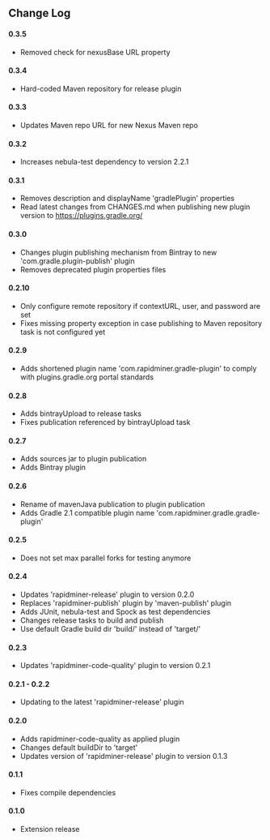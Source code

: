 ## Change Log

#### 0.3.5
* Removed check for nexusBase URL property

#### 0.3.4
* Hard-coded Maven repository for release plugin

#### 0.3.3
* Updates Maven repo URL for new Nexus Maven repo

#### 0.3.2
* Increases nebula-test dependency to version 2.2.1

#### 0.3.1
* Removes description and displayName 'gradlePlugin' properties
* Read latest changes from CHANGES.md when publishing new plugin version to https://plugins.gradle.org/

#### 0.3.0
* Changes plugin publishing mechanism from Bintray to new 'com.gradle.plugin-publish' plugin
* Removes deprecated plugin properties files

#### 0.2.10
* Only configure remote repository if contextURL, user, and password are set
* Fixes missing property exception in case publishing to Maven repository task is not configured yet

#### 0.2.9
* Adds shortened plugin name 'com.rapidminer.gradle-plugin' to comply with plugins.gradle.org portal standards

#### 0.2.8
* Adds bintrayUpload to release tasks
* Fixes publication referenced by bintrayUpload task

#### 0.2.7
* Adds sources jar to plugin publication 
* Adds Bintray plugin

#### 0.2.6
* Rename of mavenJava publication to plugin publication
* Adds Gradle 2.1 compatible plugin name 'com.rapidminer.gradle.gradle-plugin'

#### 0.2.5
* Does not set max parallel forks for testing anymore

#### 0.2.4
* Updates 'rapidminer-release' plugin to version 0.2.0
* Replaces 'rapidminer-publish' plugin by 'maven-publish' plugin
* Adds JUnit, nebula-test and Spock as test dependencies
* Changes release tasks to build and publish
* Use default Gradle build dir 'build/' instead of 'target/'

#### 0.2.3
* Updates 'rapidminer-code-quality' plugin to version 0.2.1

#### 0.2.1 - 0.2.2
* Updating to the latest 'rapidminer-release' plugin

#### 0.2.0
* Adds rapidminer-code-quality as applied plugin
* Changes default buildDir to 'target'
* Updates version of 'rapidminer-release' plugin to version 0.1.3

#### 0.1.1
* Fixes compile dependencies

#### 0.1.0 
* Extension release


